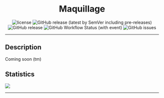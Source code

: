 <h1 align="center">Maquillage</h1>
<p align="center">
    <img src="https://img.shields.io/github/license/Alathra/Template-Gradle-Plugin?color=blue&style=flat-square" alt="license"/>
    <img alt="GitHub release (latest by SemVer including pre-releases)" src="https://img.shields.io/github/downloads-pre/Alathra/Template-Gradle-Plugin/latest/total?style=flat-square">
    <img alt="GitHub release" src="https://img.shields.io/github/downloads-pre/Alathra/Template-Gradle-Plugin/latest?style=flat-square">
    <img alt="GitHub Workflow Status (with event)" src="https://img.shields.io/github/actions/workflow/status/Alathra/Template-Gradle-Plugin/release.yml?style=flat-square">
    <img alt="GitHub issues" src="https://img.shields.io/github/issues/Alathra/Template-Gradle-Plugin?style=flat-square">
</p>

---

## Description

Coming soon (tm)

## Statistics

<img src="https://bstats.org/signatures/bukkit/maquillage.svg"/>

---
